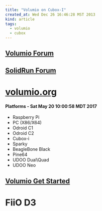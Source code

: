 ```yaml
---
title: "Volumio on Cubox-I"
created_at: Wed Dec 26 16:46:28 MST 2013
kind: article
tags: 
  - volumio
  - cubox
---
```


<h2>
  <a href="https://volumio.org/forum/" target="_blank">Volumio Forum</a>
</h2>

<h2>
  <a href="http://forum.solid-run.com/" target="_blank">SolidRun Forum</a>
</h2>

<h1>
  <a href="https://volumio.org/" target="_blank">volumio.org</a>
</h1>

<h4>
  Platforms - Sat May 20 10:00:58 MDT 2017
</h4>

<ul>
  <li>Raspberry Pi</li>
  <li>PC (X86/X64)</li>
  <li>Odroid C1</li>
  <li>Odroid C2</li>
  <li>Cubox-i</li>
  <li>Sparky</li>
  <li>BeagleBone Black</li>
  <li>Pine64</li>
  <li>UDOO Dual\Quad</li>
  <li>UDOO Neo</li>
</ul>

<h2>
  <a href="https://volumio.org/get-started/" target="_blank">Volumio Get Started</a>
</h2>


<h1>FiiO D3</h1>


<!--
html boilerplate
<a href="" target="_blank"></a>
<a name=""></a>
<img src="" width="400px">
<ul>
  <li></li>
</ul>
<pre>
</pre>
<pre><code>
</code></pre>
<math xmlns='http://www.w3.org/1998/Math/MathML' display='block'>
</math>
-->
